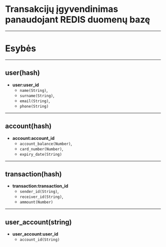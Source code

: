 # Transakcijų įgyvendinimas panaudojant REDIS duomenų bazę
---

# Esybės
---
## user(hash)
* **user:user_id** 
  * `name(String)`, 
  * `surname(String)`, 
  * `email(String)`, 
  * `phone(String)` 

---
## account(hash)
* **account:account_id** 
  * `account_balance(Number)`, 
  * `card_number(Number)`, 
  * `expiry_date(String)`
  
---
## transaction(hash)
* **transaction:transaction_id** 
  * `sender_id(String)`, 
  * `receiver_id(String)`, 
  * `ammount(Number)`

---
## user_account(string)
* **user_account:user_id**
  * `account_id(String)`

